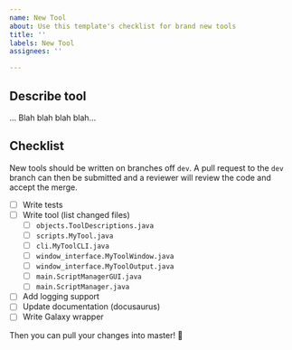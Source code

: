 ```yaml
---
name: New Tool
about: Use this template's checklist for brand new tools
title: ''
labels: New Tool
assignees: ''

---
```


## Describe tool

... Blah blah blah blah...

## Checklist

New tools should be written on branches off `dev`. A pull request to the `dev` branch can then be submitted and a reviewer will review the code and accept the merge.

- [ ] Write tests
- [ ] Write tool (list changed files)
  - [ ] `objects.ToolDescriptions.java`
  - [ ] `scripts.MyTool.java`
  - [ ] `cli.MyToolCLI.java`
  - [ ] `window_interface.MyToolWindow.java`
  - [ ] `window_interface.MyToolOutput.java`
  - [ ] `main.ScriptManagerGUI.java`
  - [ ] `main.ScriptManager.java`
- [ ] Add logging support
- [ ] Update documentation (docusaurus)
- [ ] Write Galaxy wrapper

Then you can pull your changes into master! 🎉
